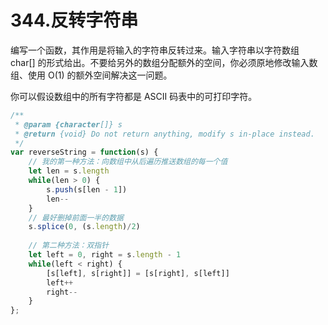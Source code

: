 # 344.反转字符串
编写一个函数，其作用是将输入的字符串反转过来。输入字符串以字符数组 char[] 的形式给出。​
不要给另外的数组分配额外的空间，你必须原地修改输入数组、使用 O(1) 的额外空间解决这一问题。
​

你可以假设数组中的所有字符都是 ASCII 码表中的可打印字符。
```javascript
/**
 * @param {character[]} s
 * @return {void} Do not return anything, modify s in-place instead.
 */
var reverseString = function(s) {
  	// 我的第一种方法：向数组中从后遍历推送数组的每一个值
    let len = s.length
    while(len > 0) {
        s.push(s[len - 1])
        len--
    }
  	// 最好删掉前面一半的数据
    s.splice(0, (s.length)/2)
  
  	// 第二种方法：双指针
    let left = 0, right = s.length - 1
    while(left < right) {
        [s[left], s[right]] = [s[right], s[left]]
        left++
        right--
    }
};
```
